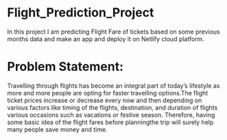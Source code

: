 # Flight_Prediction_Project
In this project I am predicting Flight Fare of tickets based on some previous months data and make an app and deploy it on Netlify cloud platform. 
# Problem Statement:
Travelling through flights has become an integral part of today’s lifestyle as more and more people are opting for faster travelling options.The flight ticket prices increase or decrease every now and then depending on various factors like timing of the flights, destination, and duration of flights various occasions such as vacations or festive season. Therefore, having some basic idea of the flight fares before planningthe trip will surely help many people save money and time.
